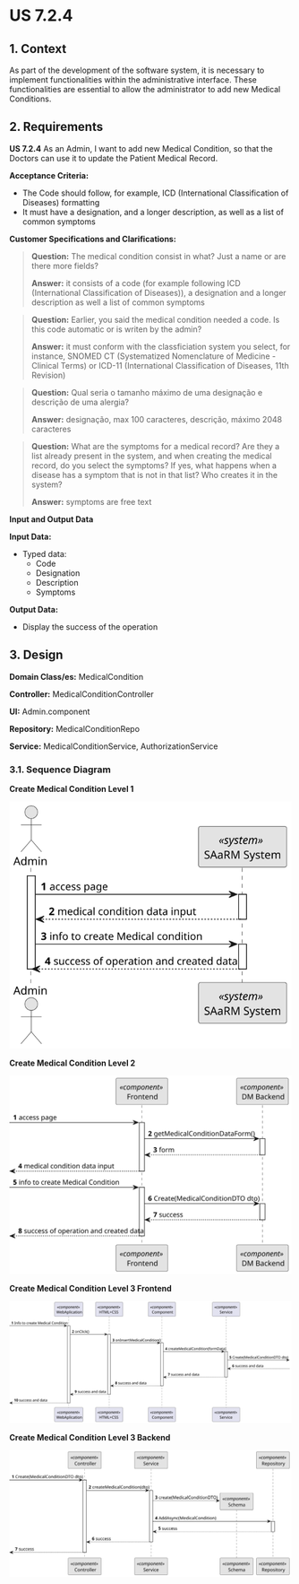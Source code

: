 # US 7.2.4


## 1. Context

As part of the development of the software system, it is necessary to implement functionalities within the administrative interface. These functionalities are essential to allow the administrator to add new Medical Conditions.

## 2. Requirements

**US 7.2.4** As an Admin, I want to add new Medical Condition, so that the Doctors can use it to update the Patient Medical Record.


**Acceptance Criteria:** 

- The Code should follow, for example,  ICD (International Classification of Diseases) formatting
- It must have a designation, and a longer description, as well as a list of common symptoms

**Customer Specifications and Clarifications:**

> **Question:** The medical condition consist in what? Just a name or are there more fields?
>
>**Answer:** it consists of a code (for example following ICD (International Classification of Diseases)), a designation and a longer description as well a list of common symptoms

> **Question:** Earlier, you said the medical condition needed a code. Is this code automatic or is writen by the admin?
>
>**Answer:** it must conform with the classficiation system you select, for instance, SNOMED CT (Systematized Nomenclature of Medicine - Clinical Terms) or ICD-11 (International Classification of Diseases, 11th Revision)

> **Question:** Qual seria o tamanho máximo de uma designação e descrição de uma alergia?
>
>**Answer:** designação, max 100 caracteres, descrição, máximo 2048 caracteres

> **Question:** What are the symptoms for a medical record? Are they a list already present in the system, and when creating the medical record, do you select the symptoms? If yes, what happens when a disease has a symptom that is not in that list? Who creates it in the system?
>
>**Answer:** symptoms are free text

**Input and Output Data**

**Input Data:**

* Typed data:
    * Code
    * Designation
    * Description
    * Symptoms

**Output Data:**
* Display the success of the operation

## 3. Design


**Domain Class/es:** MedicalCondition

**Controller:** MedicalConditionController

**UI:** Admin.component

**Repository:**	MedicalConditionRepo

**Service:** MedicalConditionService, AuthorizationService



### 3.1. Sequence Diagram

**Create Medical Condition Level 1**

![Create Medical Condition](sequence-diagram-1.svg "Create Medical Condition")

**Create Medical Condition Level 2**

![Create Medical Condition](sequence-diagram-2.svg "Create Medical Condition")

**Create Medical Condition Level 3 Frontend**

![Create Medical Condition](sequence-diagram-3.svg "Create Medical Condition")

**Create Medical Condition Level 3 Backend**

![Create Medical Condition](sequence-diagram-3B.svg "Create Medical Condition")


